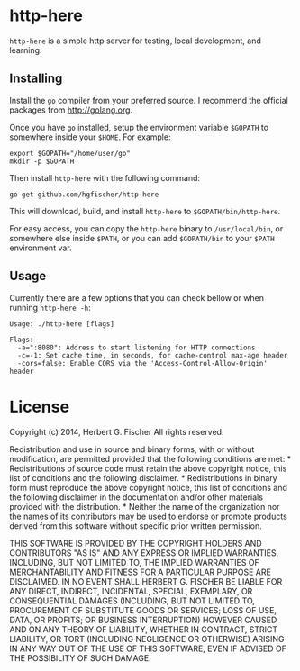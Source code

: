 # http-here

`http-here` is a simple http server for testing, local development, and learning.

## Installing

Install the `go` compiler from your preferred source. I recommend the official packages from http://golang.org.

Once you have `go` installed, setup the environment variable `$GOPATH` to somewhere inside your `$HOME`. For example:

```
export $GOPATH="/home/user/go"
mkdir -p $GOPATH
```

Then install `http-here` with the following command:

```
go get github.com/hgfischer/http-here
```

This will download, build, and install `http-here` to `$GOPATH/bin/http-here`.

For easy access, you can copy the `http-here` binary to `/usr/local/bin`, or somewhere else inside `$PATH`, or you
can add `$GOPATH/bin` to your `$PATH` environment var.

## Usage

Currently there are a few options that you can check bellow or when running `http-here -h`:

```
Usage: ./http-here [flags]

Flags:
  -a=":8080": Address to start listening for HTTP connections
  -c=-1: Set cache time, in seconds, for cache-control max-age header
  -cors=false: Enable CORS via the 'Access-Control-Allow-Origin' header
```

# License 

Copyright (c) 2014, Herbert G. Fischer
All rights reserved.

Redistribution and use in source and binary forms, with or without
modification, are permitted provided that the following conditions are met:
    * Redistributions of source code must retain the above copyright
      notice, this list of conditions and the following disclaimer.
    * Redistributions in binary form must reproduce the above copyright
      notice, this list of conditions and the following disclaimer in the
      documentation and/or other materials provided with the distribution.
    * Neither the name of the organization nor the
      names of its contributors may be used to endorse or promote products
      derived from this software without specific prior written permission.

THIS SOFTWARE IS PROVIDED BY THE COPYRIGHT HOLDERS AND CONTRIBUTORS "AS IS" AND
ANY EXPRESS OR IMPLIED WARRANTIES, INCLUDING, BUT NOT LIMITED TO, THE IMPLIED
WARRANTIES OF MERCHANTABILITY AND FITNESS FOR A PARTICULAR PURPOSE ARE
DISCLAIMED. IN NO EVENT SHALL HERBERT G. FISCHER BE LIABLE FOR ANY
DIRECT, INDIRECT, INCIDENTAL, SPECIAL, EXEMPLARY, OR CONSEQUENTIAL DAMAGES
(INCLUDING, BUT NOT LIMITED TO, PROCUREMENT OF SUBSTITUTE GOODS OR SERVICES;
LOSS OF USE, DATA, OR PROFITS; OR BUSINESS INTERRUPTION) HOWEVER CAUSED AND
ON ANY THEORY OF LIABILITY, WHETHER IN CONTRACT, STRICT LIABILITY, OR TORT
(INCLUDING NEGLIGENCE OR OTHERWISE) ARISING IN ANY WAY OUT OF THE USE OF THIS
SOFTWARE, EVEN IF ADVISED OF THE POSSIBILITY OF SUCH DAMAGE.

